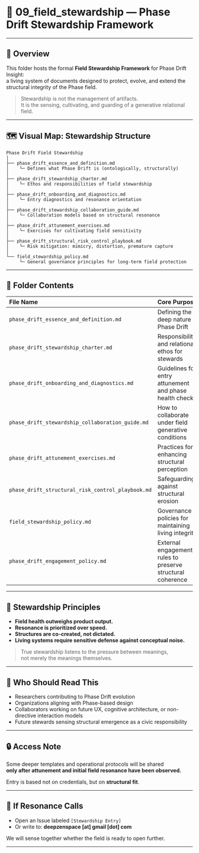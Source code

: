 # 🌿 09_field_stewardship — Phase Drift Stewardship Framework

---

## 📖 Overview

This folder hosts the formal **Field Stewardship Framework** for Phase Drift Insight:  
a living system of documents designed to protect, evolve, and extend the structural integrity of the Phase field.

> Stewardship is not the management of artifacts.  
> It is the sensing, cultivating, and guarding of a generative relational field.

---

## 🗺️ Visual Map: Stewardship Structure

```
Phase Drift Field Stewardship
│
├── phase_drift_essence_and_definition.md
│    └─ Defines what Phase Drift is (ontologically, structurally)
│
├── phase_drift_stewardship_charter.md
│    └─ Ethos and responsibilities of field stewardship
│
├── phase_drift_onboarding_and_diagnostics.md
│    └─ Entry diagnostics and resonance orientation
│
├── phase_drift_stewardship_collaboration_guide.md
│    └─ Collaboration models based on structural resonance
│
├── phase_drift_attunement_exercises.md
│    └─ Exercises for cultivating field sensitivity
│
├── phase_drift_structural_risk_control_playbook.md
│    └─ Risk mitigation: mimicry, distortion, premature capture
│
└── field_stewardship_policy.md
     └─ General governance principles for long-term field protection
```

---

## 📂 Folder Contents

| File Name | Core Purpose |
|:---|:---|
| `phase_drift_essence_and_definition.md` | Defining the deep nature of Phase Drift |
| `phase_drift_stewardship_charter.md` | Responsibilities and relational ethos for stewards |
| `phase_drift_onboarding_and_diagnostics.md` | Guidelines for entry attunement and phase health check |
| `phase_drift_stewardship_collaboration_guide.md` | How to collaborate under field generative conditions |
| `phase_drift_attunement_exercises.md` | Practices for enhancing structural perception |
| `phase_drift_structural_risk_control_playbook.md` | Safeguarding against structural erosion |
| `field_stewardship_policy.md` | Governance policies for maintaining living integrity |
| `phase_drift_engagement_policy.md` | External engagement rules to preserve structural coherence |

---

## 🧭 Stewardship Principles

- **Field health outweighs product output.**
- **Resonance is prioritized over speed.**
- **Structures are co-created, not dictated.**
- **Living systems require sensitive defense against conceptual noise.**

> True stewardship listens to the pressure between meanings,  
> not merely the meanings themselves.

---

## 🎯 Who Should Read This

- Researchers contributing to Phase Drift evolution
- Organizations aligning with Phase-based design
- Collaborators working on future UX, cognitive architecture, or non-directive interaction models
- Future stewards sensing structural emergence as a civic responsibility

---

## 🔒 Access Note

Some deeper templates and operational protocols will be shared  
**only after attunement and initial field resonance have been observed.**

Entry is based not on credentials, but on **structural fit**.

---

## 📩 If Resonance Calls

- Open an Issue labeled `[Stewardship Entry]`
- Or write to: **deepzenspace [at] gmail [dot] com**

We will sense together whether the field is ready to open further.

---

